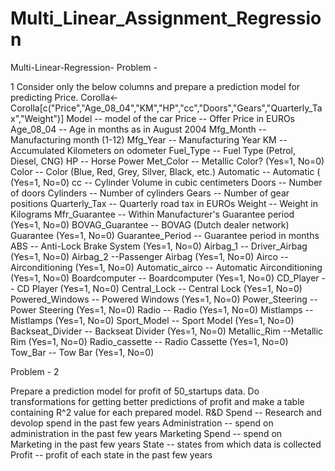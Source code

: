 # Multi_Linear_Assignment_Regression

Multi-Linear-Regression- Problem - 

1 Consider only the below columns and prepare a prediction model for predicting Price. 
Corolla&lt;-
Corolla[c("Price","Age_08_04","KM","HP","cc","Doors","Gears","Quarterly_Tax","Weight")] 
Model -- model of the car Price -- Offer Price in EUROs 
Age_08_04 -- Age in months as in August 2004 
Mfg_Month -- Manufacturing month (1-12) 
Mfg_Year -- Manufacturing Year 
KM -- Accumulated Kilometers on odometer 
Fuel_Type -- Fuel Type (Petrol, Diesel, CNG) 
HP -- Horse 
Power Met_Color -- Metallic Color? (Yes=1, No=0) 
Color -- Color (Blue, Red, Grey, Silver, Black, etc.) 
Automatic -- Automatic ( (Yes=1, No=0) 
cc -- Cylinder Volume in cubic centimeters 
Doors -- Number of doors 
Cylinders -- Number of cylinders 
Gears -- Number of gear positions
Quarterly_Tax -- Quarterly road tax in EUROs 
Weight -- Weight in Kilograms 
Mfr_Guarantee -- Within Manufacturer's Guarantee period (Yes=1, No=0) 
BOVAG_Guarantee -- BOVAG (Dutch dealer network) 
Guarantee (Yes=1, No=0) Guarantee_Period -- Guarantee period in months 
ABS -- Anti-Lock Brake System (Yes=1, No=0) Airbag_1 -- Driver_Airbag (Yes=1, No=0) Airbag_2 --Passenger Airbag (Yes=1, No=0) Airco -- Airconditioning (Yes=1, No=0) Automatic_airco -- Automatic Airconditioning (Yes=1, No=0) Boardcomputer -- Boardcomputer (Yes=1, No=0) CD_Player -- CD Player (Yes=1, No=0) Central_Lock -- Central Lock (Yes=1, No=0) Powered_Windows -- Powered Windows (Yes=1, No=0)
Power_Steering -- Power Steering (Yes=1, No=0) Radio -- Radio (Yes=1, No=0) 
Mistlamps -- Mistlamps (Yes=1, No=0) Sport_Model -- Sport Model (Yes=1, No=0)
Backseat_Divider -- Backseat Divider (Yes=1, No=0) Metallic_Rim --Metallic Rim (Yes=1, No=0) Radio_cassette -- Radio Cassette (Yes=1, No=0) 
Tow_Bar -- Tow Bar (Yes=1, No=0)  

Problem - 2

Prepare a prediction model for profit of 50_startups data. Do transformations for getting better predictions of profit and make a table containing R^2 value for each prepared model. 
R&amp;D Spend -- Research and devolop spend in the past few years
Administration -- spend on administration in the past few years Marketing 
Spend -- spend on Marketing in the past few years State -- states from which data is collected
Profit -- profit of each state in the past few years
